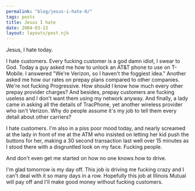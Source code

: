 ```yaml
---
permalink: "blog/jesus-i-hate-0/"
tags: posts
title: Jesus I hate
date: 2004-03-23
layout: layouts/post.njk
---
```


Jesus, I hate today.

I hate customers. Every fucking customer is a god damn idiot, I swear to God. Today a guy asked me how to unlock an AT&T phone to use on T-Mobile. I answered "We're Verizon, so I haven't the foggiest idea." Another asked me how our rates on prepay plans compared to other companies. We're not fucking Progressive. How should I know how much every other prepay provider charges? And besides, prepay customers are fucking useless and I don't want them using my network anyway. And finally, a lady came in asking all the details of TracPhone, yet another wireless provider who isn't Verizon. Why do people assume it's my job to tell them every detail about other carriers? 

I hate customers. I'm also in a piss poor mood today, and nearly screamed at the lady in front of me at the ATM who insisted on letting her kid push the buttons for her, making a 30 second transaction last well over 15 minutes as I stood there with a disgruntled look on my face. Fucking people.

And don't even get me started on how no one knows how to drive. 

I'm glad tomorrow is my day off. This job is driving me fucking crazy and I can't deal with it so many days in a row. Hopefully this job at Illinois Mutual will pay off and I'll make good money without fucking customers.